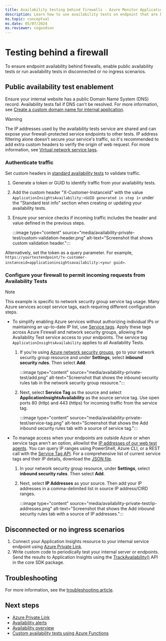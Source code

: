 ```yaml
---
title: Availability testing behind firewalls - Azure Monitor Application Insights
description: Learn how to use availability tests on endpoint that are behind a firewall.
ms.topic: conceptual
ms.date: 05/07/2024
ms.reviewer: cogoodson
---
```


# Testing behind a firewall

To ensure endpoint availability behind firewalls, enable public availability tests or run availability tests in disconnected or no ingress scenarios.

## Public availability test enablement

Ensure your internal website has a public Domain Name System (DNS) record. Availability tests fail if DNS can't be resolved. For more information, see [Create a custom domain name for internal application](../../cloud-services/cloud-services-custom-domain-name-portal.md#add-an-a-record-for-your-custom-domain).

> [!WARNING]
> The IP addresses used by the availability tests service are shared and can expose your firewall-protected service endpoints to other tests. IP address filtering alone doesn't secure your service's traffic, so it's recommended to add extra custom headers to verify the origin of web request. For more information, see [Virtual network service tags](../../virtual-network/service-tags-overview.md#virtual-network-service-tags).

### Authenticate traffic

Set custom headers in [standard availability tests](availability-standard-tests.md) to validate traffic.

1. Generate a token or GUID to identify traffic from your availability tests.
2. Add the custom header "X-Customer-InstanceId" with the value `ApplicationInsightsAvailability:<GUID generated in step 1>` under the "Standard test info" section when creating or updating your availability tests.
3. Ensure your service checks if incoming traffic includes the header and value defined in the previous steps.

    :::image type="content" source="media/availability-private-test/custom-validation-header.png" alt-text="Screenshot that shows custom validation header.":::

Alternatively, set the token as a query parameter. For example, `https://yourtestendpoint/?x-customer-instanceid=applicationinsightsavailability:<your guid>`.

### Configure your firewall to permit incoming requests from Availability Tests

> [!NOTE]
> This example is specific to network security group service tag usage. Many Azure services accept service tags, each requiring different configuration steps.

- To simplify enabling Azure services without authorizing individual IPs or maintaining an up-to-date IP list, use [Service tags](../../virtual-network/service-tags-overview.md). Apply these tags across Azure Firewall and network security groups, allowing the Availability Test service access to your endpoints. The service tag `ApplicationInsightsAvailability` applies to all Availability Tests.

    1. If you're using [Azure network security groups](../../virtual-network/network-security-groups-overview.md), go to your network security group resource and under **Settings**, select **inbound security rules**. Then select **Add**.

         :::image type="content" source="media/availability-private-test/add.png" alt-text="Screenshot that shows the inbound security rules tab in the network security group resource.":::

    2. Next, select **Service Tag** as the source and select **ApplicationInsightsAvailability** as the source service tag. Use open ports 80 (http) and 443 (https) for incoming traffic from the service tag.

        :::image type="content" source="media/availability-private-test/service-tag.png" alt-text="Screenshot that shows the Add inbound security rules tab with a source of service tag.":::

- To manage access when your endpoints are outside Azure or when service tags aren't an option, allowlist the [IP addresses of our web test agents](ip-addresses.md). You can query IP ranges using PowerShell, Azure CLI, or a REST call with the [Service Tag API](../../virtual-network/service-tags-overview.md#use-the-service-tag-discovery-api). For a comprehensive list of current service tags and their IP details, download the [JSON file](../../virtual-network/service-tags-overview.md#discover-service-tags-by-using-downloadable-json-files).
  
    1. In your network security group resource, under **Settings**, select **inbound security rules**. Then select **Add**.
    2. Next, select **IP Addresses** as your source. Then add your IP addresses in a comma-delimited list in source IP address/CIRD ranges.

         :::image type="content" source="media/availability-private-test/ip-addresses.png" alt-text="Screenshot that shows the Add inbound security rules tab with a source of IP addresses.":::

## Disconnected or no ingress scenarios

1. Connect your Application Insights resource to your internal service endpoint using [Azure Private Link](../logs/private-link-security.md).
2. Write custom code to periodically test your internal server or endpoints. Send the results to Application Insights using the [TrackAvailability()](availability-azure-functions.md) API in the core SDK package.

## Troubleshooting

For more information, see the [troubleshooting article](troubleshoot-availability.md).

## Next steps

* [Azure Private Link](../logs/private-link-security.md)
* [Availability alerts](availability-alerts.md)
* [Availability overview](availability-overview.md)
* [Custom availability tests using Azure Functions](availability-azure-functions.md)